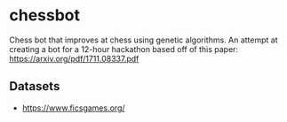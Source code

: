 # chessbot
Chess bot that improves at chess using genetic algorithms. An attempt at creating a bot for a 12-hour hackathon based off of this paper: https://arxiv.org/pdf/1711.08337.pdf


## Datasets
- https://www.ficsgames.org/
